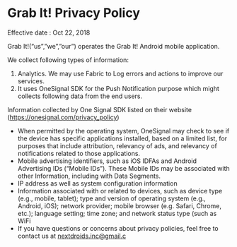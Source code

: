 # Grab It! Privacy Policy

Effective date : Oct 22, 2018

Grab It!(“us”,”we”,”our”) operates the Grab It! Android mobile application.

We collect following types of information:

1. Analytics.
   We may use Fabric to Log errors and actions to improve our services.
2. It uses OneSignal SDK for the Push Notification purpose which might collects following data from the end users.

Information collected by One Signal SDK listed on their website (https://onesignal.com/privacy_policy)

- When permitted by the operating system, OneSignal may check to see if the device has specific applications installed, based on a limited list, for purposes that include attribution, relevancy of ads, and relevancy of notifications related to those applications.
- Mobile advertising identifiers, such as iOS IDFAs and Android Advertising IDs (“Mobile IDs”). These Mobile IDs may be associated with other Information, including with Data Segments.
- IP address as well as system configuration information
- Information associated with or related to devices, such as device type (e.g., mobile, tablet); type and version of operating system (e.g., Android, iOS); network provider; mobile browser (e.g. Safari, Chrome, etc.); language setting; time zone; and network status type (such as WiFi
- If you have questions or concerns about privacy policies, feel free to contact us at nextdroids.inc@gmail.c
